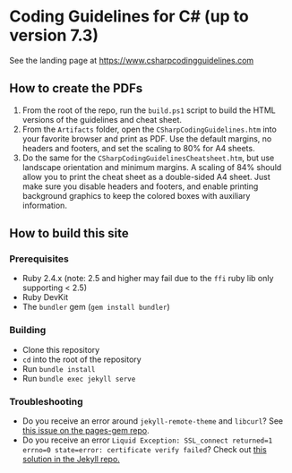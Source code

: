 Coding Guidelines for C# (up to version 7.3)
================

See the landing page at https://www.csharpcodingguidelines.com

## How to create the PDFs

1. From the root of the repo, run the `build.ps1` script to build the HTML versions of the guidelines and cheat sheet.
2. From the `Artifacts` folder, open the `CSharpCodingGuidelines.htm` into your favorite browser and print as PDF. Use the default margins, no headers and footers, and set the scaling to 80% for A4 sheets. 
3. Do the same for the `CSharpCodingGuidelinesCheatsheet.htm`, but use  landscape orientation and minimum margins. A scaling of 84% should allow you to print the cheat sheet as a double-sided A4 sheet. Just make sure you disable headers and footers, and  enable printing background graphics to keep the colored boxes with auxiliary information. 

## How to build this site

### Prerequisites

* Ruby 2.4.x (note: 2.5 and higher may fail due to the `ffi` ruby lib only supporting < 2.5)
* Ruby DevKit
* The `bundler` gem (`gem install bundler`)

### Building

* Clone this repository
* `cd` into the root of the repository
* Run `bundle install`
* Run `bundle exec jekyll serve`

### Troubleshooting

* Do you receive an error around `jekyll-remote-theme` and `libcurl`? See [this issue on the pages-gem repo](https://github.com/github/pages-gem/issues/526).
* Do you receive an error `Liquid Exception: SSL_connect returned=1 errno=0 state=error: certificate verify failed`? Check out [this solution in the Jekyll repo.](https://github.com/jekyll/jekyll/issues/3985#issuecomment-294266874)